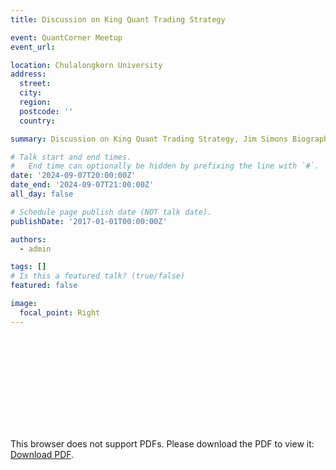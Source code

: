 ```yaml
---
title: Discussion on King Quant Trading Strategy

event: QuantCorner Meetup
event_url: 

location: Chulalongkorn University
address:
  street:
  city: 
  region: 
  postcode: ''
  country: 

summary: Discussion on King Quant Trading Strategy, Jim Simons Biography, and Guideline for Money Formula

# Talk start and end times.
#   End time can optionally be hidden by prefixing the line with `#`.
date: '2024-09-07T20:00:00Z'
date_end: '2024-09-07T21:00:00Z'
all_day: false

# Schedule page publish date (NOT talk date).
publishDate: '2017-01-01T00:00:00Z'

authors:
  - admin

tags: []
# Is this a featured talk? (true/false)
featured: false

image:
  focal_point: Right
---
```


<object data="https://github.com/QuantFILab/pmarupanthorn/raw/main/content/event/Jim/Quant_Meetup_Jim_Simons.pdf" type="application/pdf" width="700px" height="700px">
    <embed src="https://github.com/QuantFILab/pmarupanthorn/raw/main/content/event/Jim/Quant_Meetup_Jim_Simons.pdf">
        <p>This browser does not support PDFs. Please download the PDF to view it: <a href="https://github.com/QuantFILab/pmarupanthorn/raw/main/content/event/Jim/Quant_Meetup_Jim_Simons.pdf">Download PDF</a>.</p>
    </embed>
</object>


